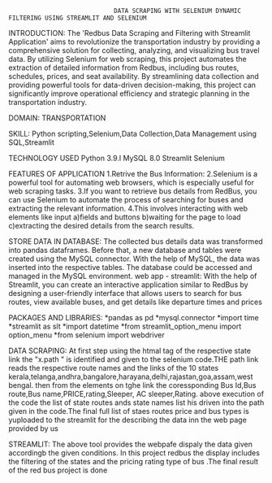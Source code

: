                                  DATA SCRAPING WITH SELENIUM DYNAMIC FILTERING USING STREAMLIT AND SELENIUM

INTRODUCTION:
The 'Redbus Data Scraping and Filtering with Streamlit Application' aims to revolutionize the transportation industry by providing a comprehensive solution for collecting, analyzing, and visualizing bus travel data. By utilizing Selenium for web scraping, this project automates the extraction of detailed information from Redbus, including bus routes, schedules, prices, and seat availability. By streamlining data collection and providing powerful tools for data-driven decision-making, this project can significantly improve operational efficiency and strategic planning in the transportation industry.

DOMAIN:
TRANSPORTATION

SKILL:
Python scripting,Selenium,Data Collection,Data Management using SQL,Streamlit

TECHNOLOGY USED
Python 3.9.I
MySQL 8.0
Streamlit
Selenium

FEATURES OF APPLICATION
1.Retrive the Bus Information:
2.Selenium is a powerful tool for automating web browsers, which is especially useful for web scraping tasks.
3.If you want to retrieve bus details from RedBus, you can use Selenium to automate the process of searching for buses and extracting the relevant information. 
4.This involves interacting with web elements like input 
a)fields and buttons 
b)waiting for the page to load
c)extracting the desired details from the search results.

STORE DATA IN DATABASE:
The collected bus details data was transformed into pandas dataframes. Before that, a new database and tables were created using the MySQL connector. With the help of MySQL, the data was inserted into the respective tables. The database could be accessed and managed in the MySQL environment.
web app - streamlit:
With the help of Streamlit, you can create an interactive application similar to RedBus by designing a user-friendly interface that allows users to search for bus routes, view available buses, and get details like departure times and prices

PACKAGES AND LIBRARIES:
*pandas as pd
*mysql.connector
*import time
*streamlit as slt
*import datetime
*from streamlit_option_menu import option_menu
*from selenium import webdriver


DATA SCRAPING:
     At first step using the htmal tag of the respective state link the "x.path " is identified and given to the selenium code.THE path link reads the respective route names and the links of the 10 states kerala,telanga,andhra,bangalore,harayana,delhi,rajastan,goa,assam,west bengal.
	 then from the elements on tghe link the coressponding Bus Id,Bus route,Bus name,PRICE,rating,Sleeper, AC sleeper,Rating.
  above execution of the code the list of state routes ands state names list his driven into the path given in the code.The final full list of staes routes price and bus types is yuploaded to the streamlit for the  describing the data inn the web page provided by us


STREAMLIT:
   The above tool provides the webpafe dispaly  the data given accordingb the given conditions.
   In this project redbus the display includes the filtering of the states and the pricing rating  type of bus .The final result of the red bus project is done
